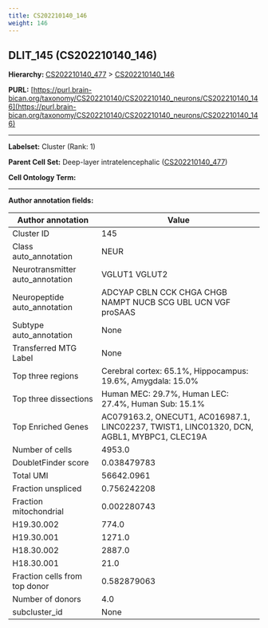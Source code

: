 ```yaml
---
title: CS202210140_146
weight: 146
---
```

## DLIT_145 (CS202210140_146)
<b>Hierarchy: </b>
[CS202210140_477](../CS202210140_477) >
[CS202210140_146](../CS202210140_146)

**PURL:** [https://purl.brain-bican.org/taxonomy/CS202210140/CS202210140_neurons/CS202210140_146](https://purl.brain-bican.org/taxonomy/CS202210140/CS202210140_neurons/CS202210140_146)

---


**Labelset:** Cluster (Rank: 1)

**Parent Cell Set:** Deep-layer intratelencephalic ([CS202210140_477](../CS202210140_477))



**Cell Ontology Term:** 

[MARKER GENES.]: #


---

[TRANSFERRED ANNOTATIONS.]: #


[AUTHOR ANNOTATION FIELDS.]: #


**Author annotation fields:**

| Author annotation | Value |
|-------------------|-------|
|Cluster ID|145|
|Class auto_annotation|NEUR|
|Neurotransmitter auto_annotation|VGLUT1 VGLUT2|
|Neuropeptide auto_annotation|ADCYAP CBLN CCK CHGA CHGB NAMPT NUCB SCG UBL UCN VGF proSAAS|
|Subtype auto_annotation|None|
|Transferred MTG Label|None|
|Top three regions|Cerebral cortex: 65.1%, Hippocampus: 19.6%, Amygdala: 15.0%|
|Top three dissections|Human MEC: 29.7%, Human LEC: 27.4%, Human Sub: 15.1%|
|Top Enriched Genes|AC079163.2, ONECUT1, AC016987.1, LINC02237, TWIST1, LINC01320, DCN, AGBL1, MYBPC1, CLEC19A|
|Number of cells|4953.0|
|DoubletFinder score|0.038479783|
|Total UMI|56642.0961|
|Fraction unspliced|0.756242208|
|Fraction mitochondrial|0.002280743|
|H19.30.002|774.0|
|H19.30.001|1271.0|
|H18.30.002|2887.0|
|H18.30.001|21.0|
|Fraction cells from top donor|0.582879063|
|Number of donors|4.0|
|subcluster_id|None|
